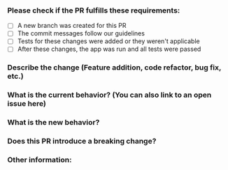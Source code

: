 ### Please check if the PR fulfills these requirements:

- [ ] A new branch was created for this PR
- [ ] The commit messages follow our guidelines
- [ ] Tests for these changes were added or they weren't applicable
- [ ] After these changes, the app was run and all tests were passed

### Describe the change (Feature addition, code refactor, bug fix, etc.)

### What is the current behavior? (You can also link to an open issue here)

### What is the new behavior?

### Does this PR introduce a breaking change?

### Other information:
